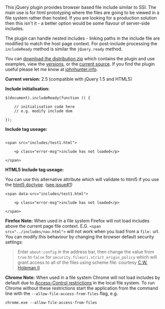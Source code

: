 This jQuery plugin provides browser based file include similar to SSI. The main use is for html prototyping where the files are going to be viewed in a file system rather than hosted. If you are looking for a production solution then this isn't it - a better option would be some flavour of server-side includes.

The plugin can handle nested includes - linking paths in the include file are modified to match the host page context. For post-include processing the `includeReady` method is similar the `jQuery.ready` method.

You can [download the distribution zip](http://code.google.com/p/jquery-include/downloads/list) which contains the plugin and use examples, view the [versions](http://code.google.com/p/jquery-include/source/browse/#svn/tags), or the [current source](http://code.google.com/p/jquery-include/source/browse/#svn/trunk). If you find the plugin useful please let me know at [johnhunter.info](http://johnhunter.info).

**Current version:** 2.5 (compatible with jQuery 1.5 and HTML5)

**Include initialisation:**
```
$(document).includeReady(function () {

	// initialisation code here
	// e.g. modify include dom

});
```

**Include tag useage:**
```

<span src="includes/test1.html">

	<p class="error-msg">include has not loaded</p>

</span>

```

**HTML5 Include tag useage:**

You can use this alternative attribute which will validate to html5 if you use the [html5 doctype](http://ejohn.org/blog/html5-doctype/). ([see issue#1](http://code.google.com/p/jquery-include/issues/detail?id=1))
```
<span data-src="includes/test1.html">

	<p class="error-msg">include has not loaded</p>

</span>

```

**Firefox Note:** When used in a file system Firefox will not load includes above the current page file context. E.G. `<span src="../includes/nav.html">` will not work when you load from a `file:` url. You can modify this behaviour by changing the browser default security settings:

> Enter `about:config` in the address bar, then change the value from `true` to `false` for `security.fileuri.strict_origin_policy` which will grant access to all of the files using scheme file:
> courtesy [C.W. Holeman II](http://stackoverflow.com/questions/3181911/why-does-jquery-get-home-user-0-0a-html-fail-when-using-file-rather-than-htt/3188707#3188707)

**Chrome Note:** When used in a file system Chrome will not load includes by default due to [Access-Control restrictions](http://code.google.com/p/chromium/issues/detail?id=47416) in the local file system. To run Chrome without these restrictions start the application from the command line with the `--allow-file-access-from-files` flag, e.g.
```
chrome.exe --allow-file-access-from-files
```